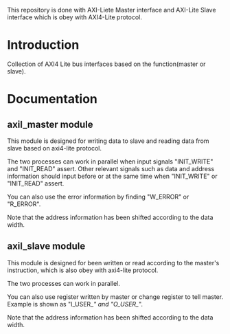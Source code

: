 This repository is done with AXI-Liete Master interface and AXI-Lite Slave interface which is obey with AXI4-Lite protocol.


# Introduction
Collection of AXI4 Lite bus interfaces based on the function(master or slave).


# Documentation
## axil_master module
This module is designed for writing data to slave and reading data from slave based on axi4-lite protocol. 

The two processes can work in parallel when input signals "INIT_WRITE" and "INIT_READ" assert. Other relevant signals such as data and address information should input before or at the same time when "INIT_WRITE" or "INIT_READ" assert.

You can also use the error information by finding "W_ERROR" or "R_ERROR".

Note that the address information has been shifted according to the data width.

## axil_slave module
This module is designed for been written or read according to the master's instruction, which is also obey with axi4-lite protocol.

The two processes can work in parallel.

You can also use register written by master or change register to tell master. Example is shown as "I_USER_*" and "O_USER_*".

Note that the address information has been shifted according to the data width.